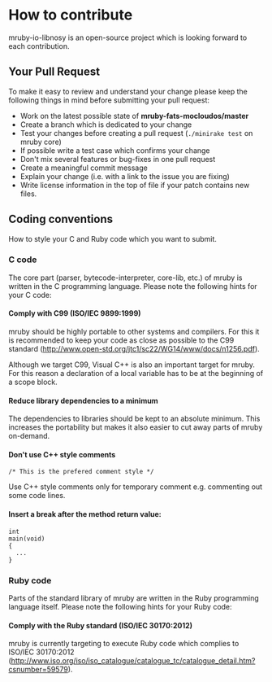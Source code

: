 # How to contribute

mruby-io-libnosy is an open-source project which is looking forward to
each contribution.

## Your Pull Request

To make it easy to review and understand your change please keep the following
things in mind before submitting your pull request:

* Work on the latest possible state of **mruby-fats-mocloudos/master**
* Create a branch which is dedicated to your change
* Test your changes before creating a pull request (```./minirake test``` on mruby core)
* If possible write a test case which confirms your change
* Don't mix several features or bug-fixes in one pull request
* Create a meaningful commit message
* Explain your change (i.e. with a link to the issue you are fixing)
* Write license information in the top of file if your patch contains new files.

## Coding conventions

How to style your C and Ruby code which you want to submit.

### C code

The core part (parser, bytecode-interpreter, core-lib, etc.) of mruby is
written in the C programming language. Please note the following hints for your
C code:

#### Comply with C99 (ISO/IEC 9899:1999)

mruby should be highly portable to other systems and compilers. For this it is
recommended to keep your code as close as possible to the C99 standard
(http://www.open-std.org/jtc1/sc22/WG14/www/docs/n1256.pdf).

Although we target C99, Visual C++ is also an important target for mruby. For this
reason a declaration of a local variable has to be at the beginning of a scope block.

#### Reduce library dependencies to a minimum

The dependencies to libraries should be kept to an absolute minimum. This
increases the portability but makes it also easier to cut away parts of mruby
on-demand.

#### Don't use C++ style comments

    /* This is the prefered comment style */

Use C++ style comments only for temporary comment e.g. commenting out some code lines.

#### Insert a break after the method return value:

    int
    main(void)
    {
      ...
    }

### Ruby code

Parts of the standard library of mruby are written in the Ruby programming language
itself. Please note the following hints for your Ruby code:

#### Comply with the Ruby standard (ISO/IEC 30170:2012)

mruby is currently targeting to execute Ruby code which complies to ISO/IEC
30170:2012 (http://www.iso.org/iso/iso_catalogue/catalogue_tc/catalogue_detail.htm?csnumber=59579).
